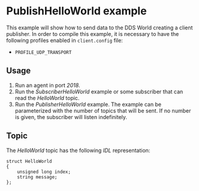 # PublishHelloWorld example

This example will show how to send data to the DDS World creating a client publisher.
In order to compile this example, it is necessary to have the following profiles enabled in `client.config` file:

- `PROFILE_UDP_TRANSPORT`

## Usage
1. Run an agent in port *2018*.
2. Run the *SubscriberHelloWorld* example or some subscriber that can read the *HelloWorld* topic.
3. Run the *PublisherHelloWorld* example.
   The example can be parameterized with the number of topics that will be sent.
   If no number is given, the subscriber will listen indefinitely.

## Topic

The *HelloWorld* topic has the following *IDL* representation:

```
struct HelloWorld
{
	unsigned long index;
	string message;
};
```

